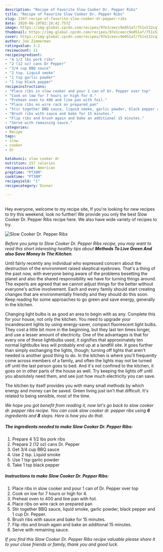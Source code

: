 ```yaml
---
description: "Recipe of Favorite Slow Cooker Dr. Pepper Ribs"
title: "Recipe of Favorite Slow Cooker Dr. Pepper Ribs"
slug: 1397-recipe-of-favorite-slow-cooker-dr-pepper-ribs
date: 2020-06-10T02:10:42.757Z
image: https://img-global.cpcdn.com/recipes/97e1ceecc9e051af/751x532cq70/slow-cooker-dr-pepper-ribs-recipe-main-photo.jpg
thumbnail: https://img-global.cpcdn.com/recipes/97e1ceecc9e051af/751x532cq70/slow-cooker-dr-pepper-ribs-recipe-main-photo.jpg
cover: https://img-global.cpcdn.com/recipes/97e1ceecc9e051af/751x532cq70/slow-cooker-dr-pepper-ribs-recipe-main-photo.jpg
author: Joe Zimmerman
ratingvalue: 3.2
reviewcount: 11
recipeingredient:
- "4 1/2 lbs pork ribs"
- "2 (12 oz) cans Dr Pepper"
- "3/4 cup BBQ sauce"
- "2 tsp. Liquid smoke"
- "1 tsp garlic powder"
- "1 tsp black pepper"
recipeinstructions:
- "Place ribs in slow cooker and pour 1 can of Dr. Pepper over top"
- "Cook on low for 7 hours or high for 4."
- "Preheat oven to 400 and line pan with foil."
- "Place ribs on wire rack on prepared pan"
- "Stir together BBQ sauce, liquid smoke, garlic powder, black pepper and 1 cup Dr. Pepper."
- "Brush ribs with sauce and bake for 15 minutes."
- "Flip ribs and brush again and bake an additional 15 minutes."
- "Serve with remaining sauce."
categories:
- Recipe
tags:
- slow
- cooker
- dr

katakunci: slow cooker dr 
nutrition: 257 calories
recipecuisine: American
preptime: "PT39M"
cooktime: "PT38M"
recipeyield: "1"
recipecategory: Dinner

---
```

<br>
Hey everyone, welcome to my recipe site, If you're looking for new recipes to try this weekend, look no further! We provide you only the best Slow Cooker Dr. Pepper Ribs recipe here. We also have wide variety of recipes to try.
<br>


![Slow Cooker Dr. Pepper Ribs](https://img-global.cpcdn.com/recipes/97e1ceecc9e051af/751x532cq70/slow-cooker-dr-pepper-ribs-recipe-main-photo.jpg)

<i>Before you jump to Slow Cooker Dr. Pepper Ribs recipe, you may want to read this short interesting healthy tips about 
<strong>Methods To Live Green And also Save Money In The Kitchen</strong>.</i>
</br>

Until fairly recently any individual who expressed concern about the destruction of the environment raised skeptical eyebrows. That's a thing of the past now, with everyone being aware of the problems besetting the planet and also the shared responsibility we have for turning things around. The experts are agreed that we cannot adjust things for the better without everyone's active involvement. Each and every family should start creating changes that are environmentally friendly and they should do this soon. Keep reading for some approaches to go green and save energy, generally in the kitchen.

Changing light bulbs is as good an area to begin with as any. Complete this for your house, not only the kitchen. You need to upgrade your incandescent lights by using energy-saver, compact fluorescent light bulbs. They cost a little bit more in the beginning, but they last ten times longer, and use a lesser amount of electricity. One of the advantages is that for every one of these lightbulbs used, it signifies that approximately ten normal lightbulbs less will probably end up at a landfill site. It goes further than simply exchanging the lights, though; turning off lights that aren't needed is another good thing to do. In the kitchen is where you'll frequently come across members of a family, and often the lights may not be turned off until the last person goes to bed. And it's not confined to the kitchen, it goes on in other parts of the house as well. Try keeping the lights off until you absolutely need them, and see just how much electricity you can save.

The kitchen by itself provides you with many small methods by which energy and money can be saved. Green living just isn't that difficult. It's related to being sensible, most of the time.


<i>We hope you got benefit from reading it, now let's go back to slow cooker dr. pepper ribs recipe. You can cook slow cooker dr. pepper ribs using <strong>6</strong> ingredients and <strong>8</strong> steps. Here is how you do that.
</i>

##### The ingredients needed to make Slow Cooker Dr. Pepper Ribs:

1. Prepare 4 1/2 lbs pork ribs
1. Prepare 2 (12 oz) cans Dr. Pepper
1. Get 3/4 cup BBQ sauce
1. Use 2 tsp. Liquid smoke
1. Use 1 tsp garlic powder
1. Take 1 tsp black pepper


##### Instructions to make Slow Cooker Dr. Pepper Ribs:

1. Place ribs in slow cooker and pour 1 can of Dr. Pepper over top
1. Cook on low for 7 hours or high for 4.
1. Preheat oven to 400 and line pan with foil.
1. Place ribs on wire rack on prepared pan
1. Stir together BBQ sauce, liquid smoke, garlic powder, black pepper and 1 cup Dr. Pepper.
1. Brush ribs with sauce and bake for 15 minutes.
1. Flip ribs and brush again and bake an additional 15 minutes.
1. Serve with remaining sauce.


<i>If you find this Slow Cooker Dr. Pepper Ribs recipe valuable please share it to your close friends or family, thank you and good luck.</i>
